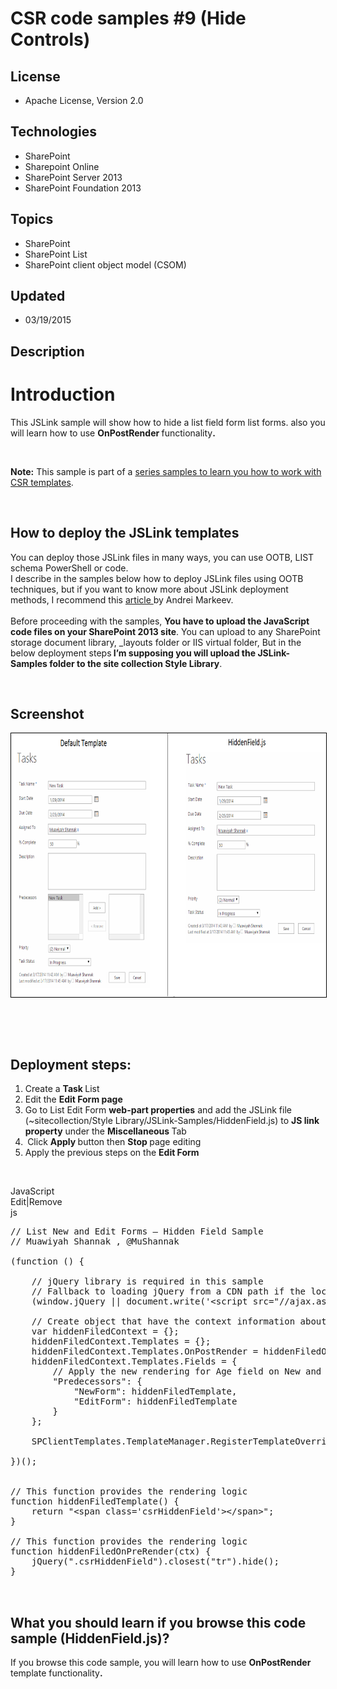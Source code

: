 # CSR code samples #9 (Hide Controls)
## License
- Apache License, Version 2.0
## Technologies
- SharePoint
- Sharepoint Online
- SharePoint Server 2013
- SharePoint Foundation 2013
## Topics
- SharePoint
- SharePoint List
- SharePoint client object model (CSOM)
## Updated
- 03/19/2015
## Description

<h1>Introduction</h1>
<p>This JSLink sample will show how to hide a list field form list forms. also you will learn how to use
<strong>OnPostRender </strong>functionality<strong>.</strong></p>
<p>&nbsp;</p>
<p><strong>Note:</strong>&nbsp;This sample is part&nbsp;of a&nbsp;<a href="http://code.msdn.microsoft.com/office/Client-side-rendering-JS-2ed3538a">series samples to learn you how to work with CSR templates</a>.</p>
<p>&nbsp;</p>
<h2>How to deploy the JSLink templates</h2>
<p>You can deploy those JSLink files in many ways, you can use OOTB, LIST schema PowerShell or code.&nbsp;&nbsp;<br>
I describe in the samples&nbsp;below how to deploy JSLink files using OOTB techniques, but if you want to know more about JSLink deployment methods, I recommend this&nbsp;<a class="title" href="http://www.codeproject.com/Articles/620110/SharePoint-Client-Side-Rendering-List-Views" target="_blank">article&nbsp;</a>by
 Andrei Markeev.&nbsp;<br>
<br>
Before proceeding&nbsp;with the samples,&nbsp;<strong>You have to upload the JavaScript code files on your SharePoint 2013 site</strong>. You can upload to any SharePoint storage document library, _layouts folder or IIS virtual folder, But in the below deployment
 steps<strong>&nbsp;I&rsquo;m supposing you will upload the JSLink-Samples folder to the site collection Style Library</strong>.</p>
<p>&nbsp;</p>
<h2>Screenshot</h2>
<p><img id="111110" src="111110-sharepoint%20csr%20hidden%20field.png" alt="" width="750" height="422" style="border:1px solid black"></p>
<p>&nbsp;</p>
<p>&nbsp;</p>
<h2>Deployment steps:</h2>
<div></div>
<ol>
<li>Create a&nbsp;<strong>Task&nbsp;</strong>List </li><li>Edit the&nbsp;<strong>Edit Form page</strong> </li><li>Go to List Edit Form&nbsp;<strong>web-part properties</strong>&nbsp;and add the JSLink file (~sitecollection/Style Library/JSLink-Samples/HiddenField.js) to&nbsp;<strong>JS link property</strong>&nbsp;under the&nbsp;<strong>Miscellaneous&nbsp;</strong>Tab
</li><li><strong>&nbsp;</strong>Click&nbsp;<strong>Apply&nbsp;</strong>button then&nbsp;<strong>Stop&nbsp;</strong>page editing
</li><li>Apply the previous steps on the&nbsp;<strong>Edit Form</strong> </li></ol>
<p>&nbsp;</p>
<div class="scriptcode">
<div class="pluginEditHolder" pluginCommand="mceScriptCode">
<div class="title"><span>JavaScript</span></div>
<div class="pluginLinkHolder"><span class="pluginEditHolderLink">Edit</span>|<span class="pluginRemoveHolderLink">Remove</span></div>
<span class="hidden">js</span>

<div class="preview">
<pre class="js"><span class="js__sl_comment">//&nbsp;List&nbsp;New&nbsp;and&nbsp;Edit&nbsp;Forms&nbsp;&ndash;&nbsp;Hidden&nbsp;Field&nbsp;Sample</span>&nbsp;
<span class="js__sl_comment">//&nbsp;Muawiyah&nbsp;Shannak&nbsp;,&nbsp;@MuShannak</span>&nbsp;
&nbsp;
(<span class="js__operator">function</span>&nbsp;()&nbsp;<span class="js__brace">{</span>&nbsp;
&nbsp;
&nbsp;&nbsp;&nbsp;&nbsp;<span class="js__sl_comment">//&nbsp;jQuery&nbsp;library&nbsp;is&nbsp;required&nbsp;in&nbsp;this&nbsp;sample</span>&nbsp;
&nbsp;&nbsp;&nbsp;&nbsp;<span class="js__sl_comment">//&nbsp;Fallback&nbsp;to&nbsp;loading&nbsp;jQuery&nbsp;from&nbsp;a&nbsp;CDN&nbsp;path&nbsp;if&nbsp;the&nbsp;local&nbsp;is&nbsp;unavailable</span>&nbsp;
&nbsp;&nbsp;&nbsp;&nbsp;(window.jQuery&nbsp;||&nbsp;document.write(<span class="js__string">'&lt;script&nbsp;src=&quot;//ajax.aspnetcdn.com/ajax/jquery/jquery-1.10.0.min.js&quot;&gt;&lt;\/script&gt;'</span>));&nbsp;
&nbsp;
&nbsp;&nbsp;&nbsp;&nbsp;<span class="js__sl_comment">//&nbsp;Create&nbsp;object&nbsp;that&nbsp;have&nbsp;the&nbsp;context&nbsp;information&nbsp;about&nbsp;the&nbsp;field&nbsp;that&nbsp;we&nbsp;want&nbsp;to&nbsp;change&nbsp;it's&nbsp;output&nbsp;render&nbsp;</span>&nbsp;
&nbsp;&nbsp;&nbsp;&nbsp;<span class="js__statement">var</span>&nbsp;hiddenFiledContext&nbsp;=&nbsp;<span class="js__brace">{</span><span class="js__brace">}</span>;&nbsp;
&nbsp;&nbsp;&nbsp;&nbsp;hiddenFiledContext.Templates&nbsp;=&nbsp;<span class="js__brace">{</span><span class="js__brace">}</span>;&nbsp;&nbsp;
&nbsp;&nbsp;&nbsp;&nbsp;hiddenFiledContext.Templates.OnPostRender&nbsp;=&nbsp;hiddenFiledOnPreRender;&nbsp;
&nbsp;&nbsp;&nbsp;&nbsp;hiddenFiledContext.Templates.Fields&nbsp;=&nbsp;<span class="js__brace">{</span>&nbsp;
&nbsp;&nbsp;&nbsp;&nbsp;&nbsp;&nbsp;&nbsp;&nbsp;<span class="js__sl_comment">//&nbsp;Apply&nbsp;the&nbsp;new&nbsp;rendering&nbsp;for&nbsp;Age&nbsp;field&nbsp;on&nbsp;New&nbsp;and&nbsp;Edit&nbsp;forms</span>&nbsp;
&nbsp;&nbsp;&nbsp;&nbsp;&nbsp;&nbsp;&nbsp;&nbsp;<span class="js__string">&quot;Predecessors&quot;</span>:&nbsp;<span class="js__brace">{</span>&nbsp;
&nbsp;&nbsp;&nbsp;&nbsp;&nbsp;&nbsp;&nbsp;&nbsp;&nbsp;&nbsp;&nbsp;&nbsp;<span class="js__string">&quot;NewForm&quot;</span>:&nbsp;hiddenFiledTemplate,&nbsp;
&nbsp;&nbsp;&nbsp;&nbsp;&nbsp;&nbsp;&nbsp;&nbsp;&nbsp;&nbsp;&nbsp;&nbsp;<span class="js__string">&quot;EditForm&quot;</span>:&nbsp;hiddenFiledTemplate&nbsp;
&nbsp;&nbsp;&nbsp;&nbsp;&nbsp;&nbsp;&nbsp;&nbsp;<span class="js__brace">}</span>&nbsp;
&nbsp;&nbsp;&nbsp;&nbsp;<span class="js__brace">}</span>;&nbsp;
&nbsp;
&nbsp;&nbsp;&nbsp;&nbsp;SPClientTemplates.TemplateManager.RegisterTemplateOverrides(hiddenFiledContext);&nbsp;
&nbsp;
<span class="js__brace">}</span>)();&nbsp;
&nbsp;
&nbsp;
<span class="js__sl_comment">//&nbsp;This&nbsp;function&nbsp;provides&nbsp;the&nbsp;rendering&nbsp;logic</span>&nbsp;
<span class="js__operator">function</span>&nbsp;hiddenFiledTemplate()&nbsp;<span class="js__brace">{</span>&nbsp;
&nbsp;&nbsp;&nbsp;&nbsp;<span class="js__statement">return</span>&nbsp;<span class="js__string">&quot;&lt;span&nbsp;class='csrHiddenField'&gt;&lt;/span&gt;&quot;</span>;&nbsp;
<span class="js__brace">}</span>&nbsp;
&nbsp;
<span class="js__sl_comment">//&nbsp;This&nbsp;function&nbsp;provides&nbsp;the&nbsp;rendering&nbsp;logic</span>&nbsp;
<span class="js__operator">function</span>&nbsp;hiddenFiledOnPreRender(ctx)&nbsp;<span class="js__brace">{</span>&nbsp;
&nbsp;&nbsp;&nbsp;&nbsp;jQuery(<span class="js__string">&quot;.csrHiddenField&quot;</span>).closest(<span class="js__string">&quot;tr&quot;</span>).hide();&nbsp;
<span class="js__brace">}</span>&nbsp;
&nbsp;
&nbsp;
</pre>
</div>
</div>
</div>
<h2>What you should learn if you browse this code sample (HiddenField.js)?</h2>
<p>If you browse this code sample,&nbsp;you will learn how to use&nbsp;<strong>OnPostRender
</strong>template&nbsp;functionality<strong>.</strong></p>
